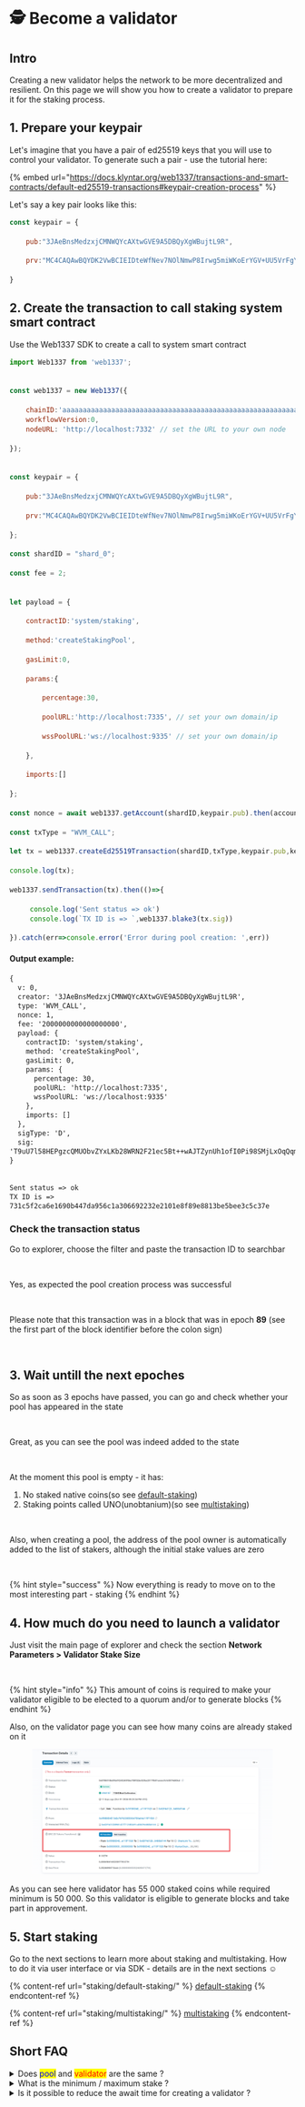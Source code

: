 # 🕵️ Become a validator

## Intro

Creating a new validator helps the network to be more decentralized and resilient. On this page we will show you how to create a validator to prepare it for the staking process.

## 1. Prepare your keypair

Let's imagine that you have a pair of ed25519 keys that you will use to control your validator. To generate such a pair - use the tutorial here:

{% embed url="https://docs.klyntar.org/web1337/transactions-and-smart-contracts/default-ed25519-transactions#keypair-creation-process" %}

Let's say a key pair looks like this:

```javascript
const keypair = {

    pub:"3JAeBnsMedzxjCMNWQYcAXtwGVE9A5DBQyXgWBujtL9R",

    prv:"MC4CAQAwBQYDK2VwBCIEIDteWfNev7NOlNmwP8Irwg5miWKoErYGV+UU5VrFgYev"

}
```

## 2. Create the transaction to call staking system smart contract

Use the Web1337 SDK to create a call to system smart contract

```javascript
import Web1337 from 'web1337';


const web1337 = new Web1337({

    chainID:'aaaaaaaaaaaaaaaaaaaaaaaaaaaaaaaaaaaaaaaaaaaaaaaaaaaaaaaaaaaaaaaa',
    workflowVersion:0,
    nodeURL: 'http://localhost:7332' // set the URL to your own node

});


const keypair = {

    pub:"3JAeBnsMedzxjCMNWQYcAXtwGVE9A5DBQyXgWBujtL9R",

    prv:"MC4CAQAwBQYDK2VwBCIEIDteWfNev7NOlNmwP8Irwg5miWKoErYGV+UU5VrFgYev"

};

const shardID = "shard_0";

const fee = 2;


let payload = {

    contractID:'system/staking',

    method:'createStakingPool',

    gasLimit:0,

    params:{
        
        percentage:30,
        
        poolURL:'http://localhost:7335', // set your own domain/ip
        
        wssPoolURL:'ws://localhost:9335' // set your own domain/ip

    },

    imports:[]

};

const nonce = await web1337.getAccount(shardID,keypair.pub).then(account=>account.nonce+1);

const txType = "WVM_CALL";

let tx = web1337.createEd25519Transaction(shardID,txType,keypair.pub,keypair.prv,nonce,fee,payload);

console.log(tx);

web1337.sendTransaction(tx).then(()=>{

     console.log('Sent status => ok')
     console.log(`TX ID is => `,web1337.blake3(tx.sig))

}).catch(err=>console.error('Error during pool creation: ',err))
```

#### Output example:

```code-runner-output
{
  v: 0,
  creator: '3JAeBnsMedzxjCMNWQYcAXtwGVE9A5DBQyXgWBujtL9R',
  type: 'WVM_CALL',
  nonce: 1,
  fee: '2000000000000000000',
  payload: {
    contractID: 'system/staking',
    method: 'createStakingPool',
    gasLimit: 0,
    params: {
      percentage: 30,
      poolURL: 'http://localhost:7335',
      wssPoolURL: 'ws://localhost:9335'
    },
    imports: []
  },
  sigType: 'D',
  sig: 'T9uU7l58HEPgzcQMUObvZYxLKb28WRN2F21ec5Bt++wAJTZynUh1ofI0Pi98SMjLxOqQqmyLuFimJNaV7zCNDg=='
}


Sent status => ok
TX ID is =>  731c5f2ca6e1690b447da956c1a306692232e2101e8f89e8813be5bee3c5c37e
```

### Check the transaction status

Go to explorer, choose the filter and paste the transaction ID to searchbar

<figure><img src="../.gitbook/assets/image (70).png" alt=""><figcaption></figcaption></figure>

Yes, as expected the pool creation process was successful

<figure><img src="../.gitbook/assets/image (71).png" alt=""><figcaption></figcaption></figure>

Please note that this transaction was in a block that was in epoch **89** (see the first part of the block identifier before the colon sign)

<figure><img src="../.gitbook/assets/image (72).png" alt=""><figcaption></figcaption></figure>

## 3. Wait untill the next epoches

So as soon as 3 epochs have passed, you can go and check whether your pool has appeared in the state

<figure><img src="../.gitbook/assets/image (73).png" alt=""><figcaption></figcaption></figure>

Great, as you can see the pool was indeed added to the state

<figure><img src="../.gitbook/assets/image (74).png" alt=""><figcaption></figcaption></figure>

At the moment this pool is empty - it has:

1. No staked native coins(so see [default-staking](staking/default-staking/ "mention"))
2. Staking points called UNO(unobtanium)(so see [multistaking](staking/multistaking/ "mention"))

<figure><img src="../.gitbook/assets/image (76).png" alt=""><figcaption></figcaption></figure>

Also, when creating a pool, the address of the pool owner is automatically added to the list of stakers, although the initial stake values ​​are zero

<figure><img src="../.gitbook/assets/image (75).png" alt=""><figcaption></figcaption></figure>

{% hint style="success" %}
Now everything is ready to move on to the most interesting part - staking
{% endhint %}

## 4. How much do you need to launch a validator

Just visit the main page of explorer and check the section **Network Parameters > Validator Stake Size**

<figure><img src="../.gitbook/assets/image (4) (1) (1) (1).png" alt=""><figcaption></figcaption></figure>

{% hint style="info" %}
This amount of coins is required to make your validator eligible to be elected to a quorum and/or to generate blocks
{% endhint %}

Also, on the validator page you can see how many coins are already staked on it

<figure><img src="../.gitbook/assets/image (2) (1) (1) (1) (1).png" alt=""><figcaption></figcaption></figure>

As you can see here validator has 55 000 staked coins while required minimum is 50 000. So this validator is eligible to generate blocks and take part in approvement.

## 5. Start staking

Go to the next sections to learn more about staking and multistaking. How to do it via user interface or via SDK - details are in the next sections :relaxed:

{% content-ref url="staking/default-staking/" %}
[default-staking](staking/default-staking/)
{% endcontent-ref %}

{% content-ref url="staking/multistaking/" %}
[multistaking](staking/multistaking/)
{% endcontent-ref %}

## Short FAQ

<details>

<summary>Does <mark style="color:blue;">pool</mark> and <mark style="color:red;">validator</mark> are the same ?</summary>

Yes [✅](https://emojipedia.org/check-mark-button)

</details>

<details>

<summary>What is the minimum / maximum stake ?</summary>

There is no maximum stake, but there's a minumum. You can see this value on the main page of explorer in **Network Parameters** section

![](<../.gitbook/assets/image (6) (1) (1).png>)

</details>

<details>

<summary>Is it possible to reduce the await time for creating a validator ?</summary>

Because of network architecture - <mark style="color:red;">**no**</mark>

</details>

